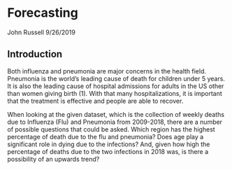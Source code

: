 Forecasting
================
John Russell
9/26/2019

## Introduction

Both influenza and pneumonia are major concerns in the health field.
Pneumonia is the world’s leading cause of death for children under 5
years. It is also the leading cause of hospital admissions for adults in
the US other than women giving birth (1). With that many
hospitalizations, it is important that the treatment is effective and
people are able to recover.

When looking at the given dataset, which is the collection of weekly
deaths due to Influenza (Flu) and Pneumonia from 2009-2018, there are a
number of possible questions that could be asked. Which region has the
highest percentage of death due to the flu and pneumonia? Does age play
a significant role in dying due to the infections? And, given how high
the percentage of deaths due to the two infections in 2018 was, is there
a possibility of an upwards trend?
